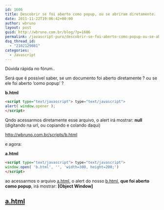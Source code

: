 ```yaml
---
id: 1606
title: Descobrir se foi aberto como popup, ou se abriram diretamente.
date: 2011-11-22T19:06:42+00:00
author: wbruno
layout: post
guid: http://wbruno.com.br/blog/?p=1606
permalink: /javascript-puro/descobrir-se-foi-aberto-como-popup-ou-se-abriram-diretamente/
dsq_thread_id:
  - "2102129081"
categories:
  - Javascript
---
```

Dúvida rápida no fórum..

Será que é possível saber, se um documento foi aberto diretamente ? ou se ele foi aberto &#8216;como popup&#8217; ?

<!--more-->

**b.html**

``` html
<script type="text/javascript"> type="text/javascript">
alert( window.opener );
</script>
```
Qndo acessarmos diretamente esse arquivo, o alert irá mostrar: **null** (digitando na url, ou copiando e colando daqui)

<u>http://wbruno.com.br/scripts/b.html</u>

e agora:

**a.html**

``` html
<script type="text/javascript"> type="text/javascript">
window.open( 'b.html', '', 'width=300, height=200;')
</script>
```
ao acessarmos o arquivo <u>a.html</u>, o alert do nosso <u>b.html</u>, **que foi aberto como popup**, irá mostrar: **[Object Window]**

## <a href="http://wbruno.com.br/scripts/a.html" target="_blank">a.html</a>
